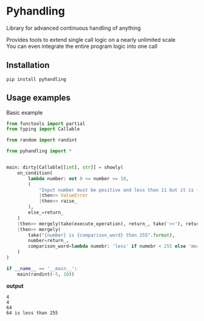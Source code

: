 # Pyhandling
Library for advanced continuous handling of anything

Provides tools to extend single call logic on a nearly unlimited scale</br>
You can even integrate the entire program logic into one call

## Installation
`pip install pyhandling`

## Usage examples

Basic example

```python
from functools import partial
from typing import Callable

from random import randint

from pyhandling import *


main: dirty[Callable[[int], str]] = showly(
    on_condition(
        lambda number: not 0 <= number <= 10,
        (
            "Input number must be positive and less than 11 but it is {}".format
            |then>> ValueError
            |then>> raise_
        ),
        else_=return_
    )
    |then>> mergely(take(execute_operation), return_, take('<<'), return_)
    |then>> mergely(
        take("{number} is {comparison_word} than 255".format),
        number=return_,
        comparison_word=lambda numebr: 'less' if numebr < 255 else 'more'
    )
)

if __name__ == '__main__':
    main(randint(-5, 10))
```

**output**
```
4
4
64
64 is less than 255
```

